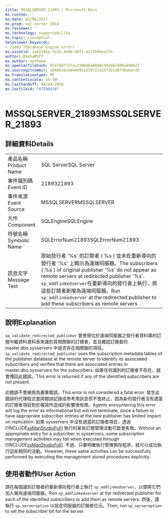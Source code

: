 ```yaml
---
title: MSSQLSERVER_21893 | Microsoft Docs
ms.custom: ''
ms.date: 03/06/2017
ms.prod: sql-server-2014
ms.reviewer: ''
ms.technology: supportability
ms.topic: conceptual
helpviewer_keywords:
- 21893 (Database Engine error)
ms.assetid: 1ab1195a-fe2a-4e06-b871-b177b6bea1fe
author: MashaMSFT
ms.author: mathoma
ms.openlocfilehash: 92479d7727ac2300d6a60d02492667d99a69b022
ms.sourcegitcommit: ad4d92dce894592a259721a1571b1d8736abacdb
ms.translationtype: MT
ms.contentlocale: zh-TW
ms.lasthandoff: 08/04/2020
ms.locfileid: "87598438"
---
```

# <a name="mssqlserver_21893"></a><span data-ttu-id="74ad0-102">MSSQLSERVER_21893</span><span class="sxs-lookup"><span data-stu-id="74ad0-102">MSSQLSERVER_21893</span></span>
    
## <a name="details"></a><span data-ttu-id="74ad0-103">詳細資料</span><span class="sxs-lookup"><span data-stu-id="74ad0-103">Details</span></span>  
  
|||  
|-|-|  
|<span data-ttu-id="74ad0-104">產品名稱</span><span class="sxs-lookup"><span data-stu-id="74ad0-104">Product Name</span></span>|<span data-ttu-id="74ad0-105">SQL Server</span><span class="sxs-lookup"><span data-stu-id="74ad0-105">SQL Server</span></span>|  
|<span data-ttu-id="74ad0-106">事件識別碼</span><span class="sxs-lookup"><span data-stu-id="74ad0-106">Event ID</span></span>|<span data-ttu-id="74ad0-107">21893</span><span class="sxs-lookup"><span data-stu-id="74ad0-107">21893</span></span>|  
|<span data-ttu-id="74ad0-108">事件來源</span><span class="sxs-lookup"><span data-stu-id="74ad0-108">Event Source</span></span>|<span data-ttu-id="74ad0-109">MSSQLSERVER</span><span class="sxs-lookup"><span data-stu-id="74ad0-109">MSSQLSERVER</span></span>|  
|<span data-ttu-id="74ad0-110">元件</span><span class="sxs-lookup"><span data-stu-id="74ad0-110">Component</span></span>|<span data-ttu-id="74ad0-111">SQLEngine</span><span class="sxs-lookup"><span data-stu-id="74ad0-111">SQLEngine</span></span>|  
|<span data-ttu-id="74ad0-112">符號名稱</span><span class="sxs-lookup"><span data-stu-id="74ad0-112">Symbolic Name</span></span>|<span data-ttu-id="74ad0-113">SQLErrorNum21893</span><span class="sxs-lookup"><span data-stu-id="74ad0-113">SQLErrorNum21893</span></span>|  
|<span data-ttu-id="74ad0-114">訊息文字</span><span class="sxs-lookup"><span data-stu-id="74ad0-114">Message Text</span></span>|<span data-ttu-id="74ad0-115">原始發行者 '%s' 的訂閱者 ( %s ) 並未在重新導向的發行者 '%s' 上顯示為遠端伺服器。</span><span class="sxs-lookup"><span data-stu-id="74ad0-115">The subscribers ( %s ) of original publisher '%s' do not appear as remote servers at redirected publisher '%s'.</span></span> <span data-ttu-id="74ad0-116">`sp_addlinkedserver`在重新導向的發行者上執行，將這些訂閱者新增為遠端伺服器。</span><span class="sxs-lookup"><span data-stu-id="74ad0-116">Run `sp_addlinkedserver` at the redirected publisher to add these subscribers as remote servers .</span></span>|  
  
## <a name="explanation"></a><span data-ttu-id="74ad0-117">說明</span><span class="sxs-lookup"><span data-stu-id="74ad0-117">Explanation</span></span>  
 <span data-ttu-id="74ad0-118">`sp_validate_redirected_publisher` 會使用位於遠端伺服器之發行者資料庫的訂閱中繼資料資料表來識別其相關聯的訂閱者，並且確認訂閱者的 master.dbo.sysservers 中是否存在相關聯的項目。</span><span class="sxs-lookup"><span data-stu-id="74ad0-118">`sp_validate_redirected_publisher` uses the subscription metadata tables of the publisher database at the remote server to identify its associated subscribers and verifies that there are associated entries in master.dbo.sysservers for the subscribers.</span></span> <span data-ttu-id="74ad0-119">如果任何識別的訂閱者不存在，就會傳回此錯誤。</span><span class="sxs-lookup"><span data-stu-id="74ad0-119">This error is returned if any of the identified subscribers are not present.</span></span>  
  
 <span data-ttu-id="74ad0-120">此錯誤不會被視為嚴重錯誤。</span><span class="sxs-lookup"><span data-stu-id="74ad0-120">This error is not considered a fatal error.</span></span> <span data-ttu-id="74ad0-121">發生此錯誤的代理程式會將錯誤記錄成參考用訊息但不會終止，因為新的發行者沒有適當的訂閱者項目對於複寫所造成的影響很有限。</span><span class="sxs-lookup"><span data-stu-id="74ad0-121">Agents encountering this error will log the error as informational but will not terminate, since a failure to have appropriate subscriber entries at the new publisher has limited impact on replication.</span></span> <span data-ttu-id="74ad0-122">如果 sysservers 中沒有適當的訂閱者項目，透過 [!INCLUDE[ssManStudioFull](../../includes/ssmanstudiofull-md.md)] 執行的某些訂閱管理活動可能會失敗。</span><span class="sxs-lookup"><span data-stu-id="74ad0-122">Without an appropriate entry for a subscriber in sysservers, some subscription management activities may fail when executed through [!INCLUDE[ssManStudioFull](../../includes/ssmanstudiofull-md.md)].</span></span> <span data-ttu-id="74ad0-123">不過，只要明確執行管理預存程序，就可以成功執行這些相同的活動。</span><span class="sxs-lookup"><span data-stu-id="74ad0-123">However, these same activities can be successfully performed by executing the management stored procedures explicitly.</span></span>  
  
## <a name="user-action"></a><span data-ttu-id="74ad0-124">使用者動作</span><span class="sxs-lookup"><span data-stu-id="74ad0-124">User Action</span></span>  
 <span data-ttu-id="74ad0-125">請在每個識別訂閱者的重新導向發行者上執行 `sp_addlinkedserver`，以便將它們加入做為遠端伺服器。</span><span class="sxs-lookup"><span data-stu-id="74ad0-125">Run `sp_addlinkedserver` at the redirected publisher for each of the identified subscribers to add them as remote servers.</span></span> <span data-ttu-id="74ad0-126">然後，請執行 `sp_serveroption` 以設定伺服器的訂閱者位元。</span><span class="sxs-lookup"><span data-stu-id="74ad0-126">Then, run `sp_serveroption` to set the subscriber bit for the server.</span></span>  
  
  
